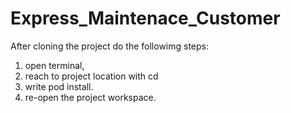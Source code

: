 # Express_Maintenace_Customer
After cloning the project do the followimg steps:
1. open terminal,
2. reach to project location with cd <project location > 
3. write pod install.
4. re-open the project workspace.
